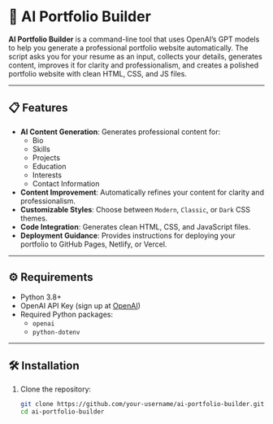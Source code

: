# 🚀 AI Portfolio Builder

**AI Portfolio Builder** is a command-line tool that uses OpenAI’s GPT models to help you generate a professional portfolio website automatically. The script asks you for your resume as an input, collects your details, generates content, improves it for clarity and professionalism, and creates a polished portfolio website with clean HTML, CSS, and JS files.

---

## 📋 Features

- **AI Content Generation**: Generates professional content for:
  - Bio
  - Skills
  - Projects
  - Education
  - Interests
  - Contact Information
- **Content Improvement**: Automatically refines your content for clarity and professionalism.
- **Customizable Styles**: Choose between `Modern`, `Classic`, or `Dark` CSS themes.
- **Code Integration**: Generates clean HTML, CSS, and JavaScript files.
- **Deployment Guidance**: Provides instructions for deploying your portfolio to GitHub Pages, Netlify, or Vercel.

---

## ⚙️ Requirements

- Python 3.8+
- OpenAI API Key (sign up at [OpenAI](https://platform.openai.com/))
- Required Python packages:
  - `openai`
  - `python-dotenv`

---

## 🛠️ Installation

1. Clone the repository:
   ```bash
   git clone https://github.com/your-username/ai-portfolio-builder.git
   cd ai-portfolio-builder
